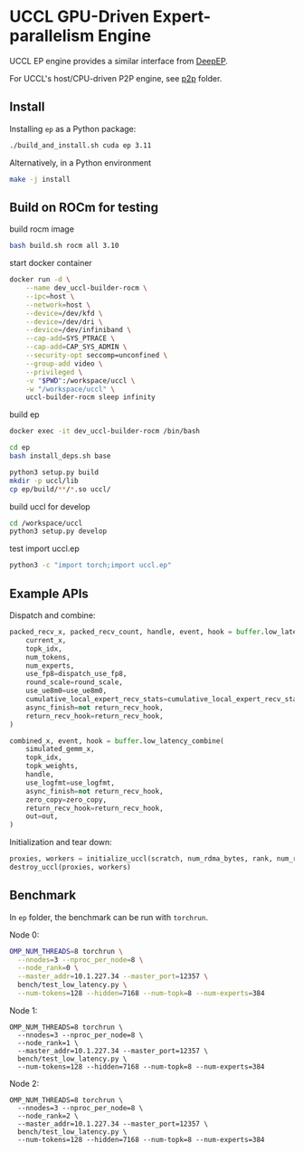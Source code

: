 # UCCL GPU-Driven Expert-parallelism Engine

UCCL EP engine provides a similar interface from [DeepEP](https://github.com/deepseek-ai/DeepEP). 

For UCCL's host/CPU-driven P2P engine, see [p2p](../p2p/) folder.

## Install

Installing `ep` as a Python package:
```bash
./build_and_install.sh cuda ep 3.11
```
Alternatively, in a Python environment 
```bash
make -j install
```

## Build on ROCm for testing

build rocm image
```bash
bash build.sh rocm all 3.10
```

start docker container
```bash
docker run -d \
    --name dev_uccl-builder-rocm \
    --ipc=host \
    --network=host \
    --device=/dev/kfd \
    --device=/dev/dri \
    --device=/dev/infiniband \
    --cap-add=SYS_PTRACE \
    --cap-add=CAP_SYS_ADMIN \
    --security-opt seccomp=unconfined \
    --group-add video \
    --privileged \
    -v "$PWD":/workspace/uccl \
    -w "/workspace/uccl" \
    uccl-builder-rocm sleep infinity
```
build ep
```bash
docker exec -it dev_uccl-builder-rocm /bin/bash

cd ep
bash install_deps.sh base

python3 setup.py build
mkdir -p uccl/lib
cp ep/build/**/*.so uccl/
```

build uccl for develop

```bash
cd /workspace/uccl
python3 setup.py develop
```

test import uccl.ep
```bash
python3 -c "import torch;import uccl.ep"
```

## Example APIs

Dispatch and combine: 
```python
packed_recv_x, packed_recv_count, handle, event, hook = buffer.low_latency_dispatch(
    current_x,
    topk_idx,
    num_tokens,
    num_experts,
    use_fp8=dispatch_use_fp8,
    round_scale=round_scale,
    use_ue8m0=use_ue8m0,
    cumulative_local_expert_recv_stats=cumulative_local_expert_recv_stats,
    async_finish=not return_recv_hook,
    return_recv_hook=return_recv_hook,
)

combined_x, event, hook = buffer.low_latency_combine(
    simulated_gemm_x,
    topk_idx,
    topk_weights,
    handle,
    use_logfmt=use_logfmt,
    async_finish=not return_recv_hook,
    zero_copy=zero_copy,
    return_recv_hook=return_recv_hook,
    out=out,
)
```

Initialization and tear down:
```python
proxies, workers = initialize_uccl(scratch, num_rdma_bytes, rank, num_ranks, group, args.num_experts)
destroy_uccl(proxies, workers)
```

## Benchmark
In `ep` folder, the benchmark can be run with `torchrun`. 

Node 0: 
```bash
OMP_NUM_THREADS=8 torchrun \
  --nnodes=3 --nproc_per_node=8 \
  --node_rank=0 \
  --master_addr=10.1.227.34 --master_port=12357 \
  bench/test_low_latency.py \
  --num-tokens=128 --hidden=7168 --num-topk=8 --num-experts=384
```

Node 1: 
```
OMP_NUM_THREADS=8 torchrun \
  --nnodes=3 --nproc_per_node=8 \
  --node_rank=1 \
  --master_addr=10.1.227.34 --master_port=12357 \
  bench/test_low_latency.py \
  --num-tokens=128 --hidden=7168 --num-topk=8 --num-experts=384
```

Node 2:
```
OMP_NUM_THREADS=8 torchrun \
  --nnodes=3 --nproc_per_node=8 \
  --node_rank=2 \
  --master_addr=10.1.227.34 --master_port=12357 \
  bench/test_low_latency.py \
  --num-tokens=128 --hidden=7168 --num-topk=8 --num-experts=384
```
